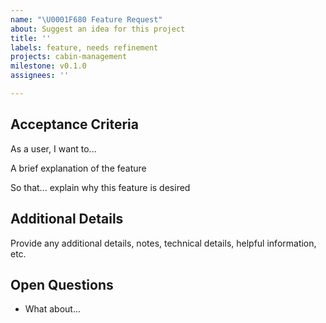 ```yaml
---
name: "\U0001F680 Feature Request"
about: Suggest an idea for this project
title: ''
labels: feature, needs refinement
projects: cabin-management
milestone: v0.1.0
assignees: ''

---
```


## Acceptance Criteria

As a user, I want to...

A brief explanation of the feature

So that... explain why this feature is desired

## Additional Details

Provide any additional details, notes, technical details, helpful information, etc.

## Open Questions

- What about...
